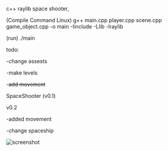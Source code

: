 c++ raylib space shooter,
 

(Compile Command Linux) g++ main.cpp player.cpp scene.cpp game_object.cpp -o main -Iinclude -Llib -lraylib

 
 (run) ./main

todo:

-change assests

-make levels

-<strike>add movement</strike>


SpaceShooter (v0.1)

v0.2 

-added movement

-change spaceship

![screenshot](https://github.com/user-attachments/assets/ab8da156-e2a0-4f88-8ed7-a20192b4dcc5)

